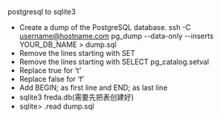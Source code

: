 postgresql to sqlite3

- Create a dump of the PostgreSQL database. ssh -C username@hostname.com pg_dump --data-only --inserts YOUR_DB_NAME > dump.sql
- Remove the lines starting with SET
- Remove the lines starting with SELECT pg_catalog.setval
- Replace true for ‘t’
- Replace false for ‘f’
- Add BEGIN; as first line and END; as last line
- sqlite3 freda.db(需要先把表创建好)
- sqlite> .read dump.sql


